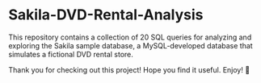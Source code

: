 # Sakila-DVD-Rental-Analysis

This repository contains a collection of 20 SQL queries for analyzing and exploring the Sakila sample database, a MySQL-developed database that simulates a fictional DVD rental store.

Thank you for checking out this project! Hope you find it useful. Enjoy! 🚀


